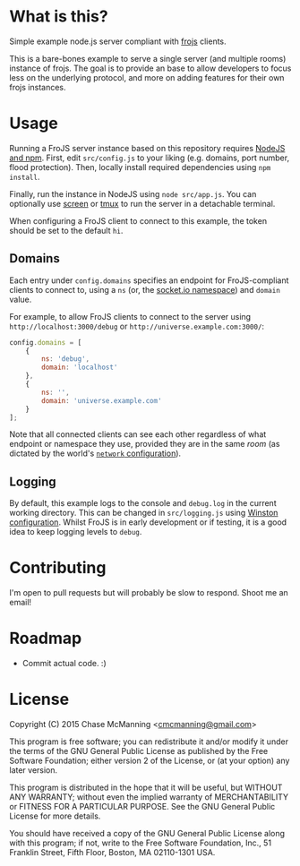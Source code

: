 What is this?
======
Simple example node.js server compliant with [frojs](https://github.com/McManning/frojs) clients.

This is a bare-bones example to serve a single server (and multiple rooms) instance of frojs. The goal is to provide an base to allow developers to focus less on the underlying protocol, and more on adding features for their own frojs instances.

Usage
======
Running a FroJS server instance based on this repository requires [NodeJS and npm](https://nodejs.org/download/). First, edit `src/config.js` to your liking (e.g. domains, port number, flood protection). Then, locally install required dependencies using `npm install`.

Finally, run the instance in NodeJS using `node src/app.js`. You can optionally use [screen](http://www.gnu.org/software/screen/) or [tmux](https://tmux.github.io/) to run the server in a detachable terminal.

When configuring a FroJS client to connect to this example, the token should be set to the default `hi`.

## Domains
Each entry under `config.domains` specifies an endpoint for FroJS-compliant clients to connect to, using a `ns` (or, the [socket.io namespace](http://socket.io/docs/rooms-and-namespaces/)) and `domain` value.

For example, to allow FroJS clients to connect to the server using `http://localhost:3000/debug` or `http://universe.example.com:3000/`:
```js
config.domains = [
    {
        ns: 'debug',
        domain: 'localhost'
    },
    {
        ns: '',
        domain: 'universe.example.com'
    }
];
```

Note that all connected clients can see each other regardless of what endpoint or namespace they use, provided they are in the same *room* (as dictated by the world's [`network` configuration](http://mcmanning.github.io/frojs/developers.html#configuration-network)).

## Logging
By default, this example logs to the console and `debug.log` in the current working directory. This can be changed in `src/logging.js` using [Winston configuration](https://github.com/winstonjs/winston#usage). Whilst FroJS is in early development or if testing, it is a good idea to keep logging levels to `debug`.

Contributing
======
I'm open to pull requests but will probably be slow to respond. Shoot me an email!

Roadmap
======
- Commit actual code. :)

License
======

Copyright (C) 2015 Chase McManning <<cmcmanning@gmail.com>>

This program is free software; you can redistribute it and/or modify
it under the terms of the GNU General Public License as published by
the Free Software Foundation; either version 2 of the License, or
(at your option) any later version.

This program is distributed in the hope that it will be useful,
but WITHOUT ANY WARRANTY; without even the implied warranty of
MERCHANTABILITY or FITNESS FOR A PARTICULAR PURPOSE.  See the
GNU General Public License for more details.

You should have received a copy of the GNU General Public License along
with this program; if not, write to the Free Software Foundation, Inc.,
51 Franklin Street, Fifth Floor, Boston, MA 02110-1301 USA.
